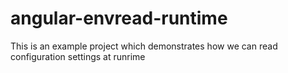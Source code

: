 # angular-envread-runtime
This is an example project which demonstrates how we can read configuration settings at runrime
